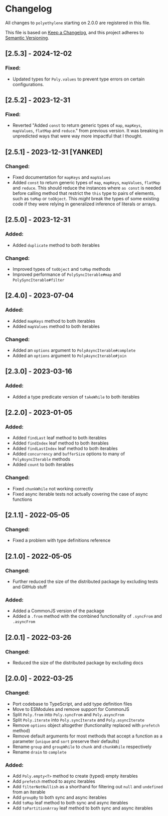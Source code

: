 # Changelog

All changes to `polyethylene` starting on 2.0.0 are registered in this file.

This file is based on [Keep a Changelog](https://keepachangelog.com/en/1.0.0/),
and this project adheres to [Semantic Versioning](https://semver.org/spec/v2.0.0.html).


## [2.5.3] - 2024-12-02

### Fixed:
  - Updated types for `Poly.values` to prevent type errors on certain configurations.

## [2.5.2] - 2023-12-31

### Fixed:
  - Reverted "Added `const` to return generic types of `map`, `mapKeys`, `mapValues`, `flatMap` and `reduce`." from
    previous version.  It was breaking in unpredicted ways that were way more impactful that I thought.


## [2.5.1] - 2023-12-31 [YANKED]

### Changed:
  - Fixed documentation for `mapKeys` and `mapValues`
  - Added `const` to return generic types of `map`, `mapKeys`, `mapValues`, `flatMap` and `reduce`.
    This should reduce the instances where `as const` is needed before calling method that restrict the `this` type to
    pairs of elements, such as `toMap` or `toObject`.  This *might* break the types of some existing code if they were
    relying in generalized inference of literals or arrays.


## [2.5.0] - 2023-12-31

### Added:
  - Added `duplicate` method to both iterables

### Changed:
  - Improved types of `toObject` and `toMap` methods
  - Improved performance of `PolySyncIterable#map` and `PolySyncIterable#filter`


## [2.4.0] - 2023-07-04

### Added:
  - Added `mapKeys` method to both iterables
  - Added `mapValues` method to both iterables

### Changed:
  - Added an `options` argument to `PolyAsyncIterable#complete`
  - Added an `options` argument to `PolyAsyncIterable#join`


## [2.3.0] - 2023-03-16

### Added:
  - Added a type predicate version of `takeWhile` to both iterables


## [2.2.0] - 2023-01-05

### Added:
  - Added `findLast` leaf method to both iterables
  - Added `findIndex` leaf method to both iterables
  - Added `findLastIndex` leaf method to both iterables
  - Added `concurrency` and `bufferSize` options to many of `PolyAsyncIterable` methods
  - Added `count` to both iterables

### Changed:
  - Fixed `chunkWhile` not working correctly
  - Fixed async iterable tests not actually covering the case of async functions


## [2.1.1] - 2022-05-05

### Changed:
  - Fixed a problem with type definitions reference


## [2.1.0] - 2022-05-05

### Changed:
  - Further reduced the size of the distributed package by excluding tests and GitHub stuff

### Added:
  - Added a CommonJS version of the package
  - Added a `.from` method with the combined functionality of `.syncFrom` and `.asyncFrom`



## [2.0.1] - 2022-03-26

### Changed:
  - Reduced the size of the distributed package by excluding docs


## [2.0.0] - 2022-03-25

### Changed:
  - Port codebase to TypeScript, and add type definition files
  - Move to ESModules and remove support for CommonJS
  - Split `Poly.from` into `Poly.syncFrom` and `Poly.asyncFrom`
  - Split `Poly.iterate` into `Poly.syncIterate` and `Poly.asyncIterate`
  - Remove `options` object altogether (functionality replaced with `prefetch` method)
  - Remove default arguments for most methods that accept a function as a parameter (`unique` and `sort` preserve their defaults)
  - Rename `group` and `groupWhile` to `chunk` and `chunkWhile` respectively
  - Rename `drain` to `complete`

### Added:
  - Add `Poly.empty<T>` method to create (typed) empty iterables
  - Add `prefetch` method to async iterables
  - Add `filterNotNullish` as a shorthand for filtering out `null` and `undefined` from an iterable
  - Add `groupBy` to both sync and async iterables
  - Add `toMap` leaf method to both sync and async iterables
  - Add `toPartitionArray` leaf method to both sync and async iterables
